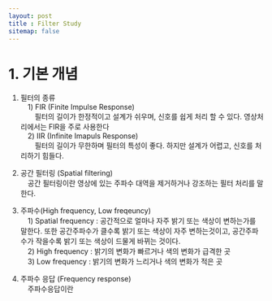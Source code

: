 ```yaml
---
layout: post
title : Filter Study
sitemap: false
---
```

# 1. 기본 개념<br/>
1) 필터의 종류<br/>
   &emsp;1) FIR (Finite Impulse Response)<br/>
      &emsp;&emsp;필터의 길이가 한정적이고 설계가 쉬우며, 신호를 쉽게 처리 할 수 있다. 영상처리에서는 FIR을 주로 사용한다<br/>
   &emsp;2) IIR (Infinite Imapuls Response)<br/>
      &emsp;&emsp;필터의 길이가 무한하며 필터의 특성이 좋다. 하지만 설계가 어렵고, 신호를 처리하기 힘들다.<br/>
      
2) 공간 필터링 (Spatial filtering)<br/>
   &emsp;공간 필터링이란 영상에 있는 주파수 대역을 제거하거나 강조하는 필터 처리를 말한다.<br/>
   
4) 주파수(High frequency, Low freqeuncy)<br/>
   &emsp;1) Spatial frequency : 공간적으로 얼마나 자주 밝기 또는 색상이 변하는가를 말한다. 또한 공간주파수가 클수록 밝기 또는 색상이 자주 변하는것이고, 공간주파수가 작을수록 밝기 또는 색상이 드물게 바뀌는 것이다.<br/>
   &emsp;2) High frequency : 밝기의 변화가 빠르거나 색의 변화가 급격한 곳<br/>
   &emsp;3) Low frequency : 밝기의 변화가 느리거나 색의 변화가 적은 곳<br/>

4) 주파수 응답 (Frequency response)<br/>
   &emsp;주파수응답이란
